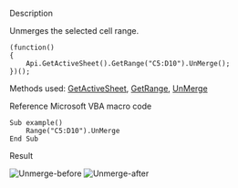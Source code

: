 Description

Unmerges the selected cell range.

```
(function()
{
    Api.GetActiveSheet().GetRange("C5:D10").UnMerge();
})();
```

Methods used: [GetActiveSheet](/officeapi/spreadsheetapi/api/getactivesheet), [GetRange](/officeapi/spreadsheetapi/apiworksheet/getrange), [UnMerge](/officeapi/spreadsheetapi/apirange/unmerge)

Reference Microsoft VBA macro code

```
Sub example()
    Range("C5:D10").UnMerge
End Sub
```

Result

![Unmerge-before](/plugins/unmerge_cells_before.png) ![Unmerge-after](/plugins/unmerge_cells_after.png)
